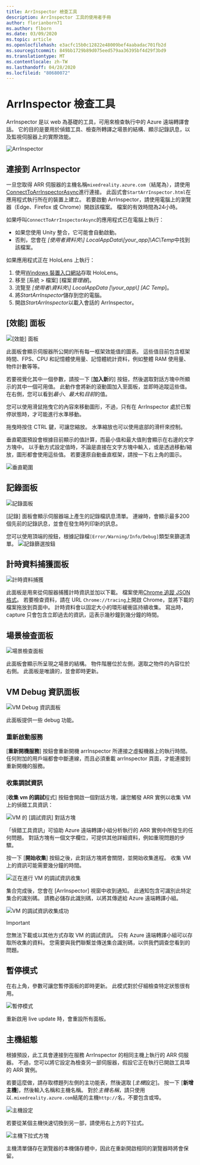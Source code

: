 ```yaml
---
title: ArrInspector 檢查工具
description: ArrInspector 工具的使用者手冊
author: florianborn71
ms.author: flborn
ms.date: 03/09/2020
ms.topic: article
ms.openlocfilehash: e3acfc15b0c12822e48009bef4aabadac701fb2d
ms.sourcegitcommit: 849bb1729b89d075eed579aa36395bf4d29f3bd9
ms.translationtype: MT
ms.contentlocale: zh-TW
ms.lasthandoff: 04/28/2020
ms.locfileid: "80680072"
---
```

# <a name="the-arrinspector-inspection-tool"></a>ArrInspector 檢查工具

ArrInspector 是以 web 為基礎的工具，可用來檢查執行中的 Azure 遠端轉譯會話。 它的目的是要用於偵錯工具、檢查所轉譯之場景的結構、顯示記錄訊息，以及監視伺服器上的實際效能。

![ArrInspector](./media/arr-inspector.png)

## <a name="connecting-to-the-arrinspector"></a>連接到 ArrInspector

一旦您取得 ARR 伺服器的主機名稱`mixedreality.azure.com`（結尾為），請使用[ConnectToArrInspectorAsync](../../how-tos/frontend-apis.md#connect-to-arr-inspector)進行連接。 此函式會`StartArrInspector.html`在應用程式執行所在的裝置上建立。 若要啟動 ArrInspector，請使用電腦上的瀏覽器（Edge、Firefox 或 Chrome）開啟該檔案。 檔案的有效時間為24小時。

如果呼叫`ConnectToArrInspectorAsync`的應用程式已在電腦上執行：

* 如果您使用 Unity 整合，它可能會自動啟動。
* 否則，您會在 *[使用者資料夾\\] LocalAppData\\[your_app]\\AC\\Temp*中找到該檔案。

如果應用程式正在 HoloLens 上執行：

1. 使用[Windows 裝置入口網站](https://docs.microsoft.com/windows/mixed-reality/using-the-windows-device-portal)存取 HoloLens。
1. 移至 [系統 > 檔案] [檔案*管理器*]。
1. 流覽至 *[使用者\\資料夾\\] LocalAppData [\\your_app\\] [AC Temp*]。
1. 將*StartArrInspector*儲存到您的電腦。
1. 開啟*StartArrInspector*以載入會話的 ArrInspector。

## <a name="the-performance-panel"></a>[效能] 面板

![[效能] 面板](./media/performance-panel.png)

此面板會顯示伺服器所公開的所有每一框架效能值的圖表。 這些值目前包含框架時間、FPS、CPU 和記憶體使用量、記憶體統計資料，例如整體 RAM 使用量、物件計數等等。

若要視覺化其中一個參數，請按一下 [**加入新**的] 按鈕，然後選取對話方塊中所顯示的其中一個可用值。 此動作會將新的滾動圖加入至面板，並即時追蹤這些值。 在右側，您可以看到*最小*、*最大*和*目前*的值。

您可以使用滑鼠拖曳它的內容來移動圖形，不過，只有在 ArrInspector 處於已暫停狀態時，才可能進行水準移動。

拖曳時按住 CTRL 鍵，可讓您縮放。 水準縮放也可以使用底部的滑杆來控制。

垂直範圍預設會根據目前顯示的值計算，而最小值和最大值則會顯示在右邊的文字方塊中。 以手動方式設定值時，不論是直接在文字方塊中輸入，或是透過移動/縮放，圖形都會使用這些值。 若要還原自動垂直框架，請按一下右上角的圖示。

![垂直範圍](./media/vertical-range.png)

## <a name="the-log-panel"></a>記錄面板

![記錄面板](./media/log-panel.png)

[記錄] 面板會顯示伺服器端上產生的記錄檔訊息清單。 連線時，會顯示最多200個先前的記錄訊息，並會在發生時列印新的訊息。

您可以使用頂端的按鈕，根據記錄檔`[Error/Warning/Info/Debug]`類型來篩選清單。
![記錄篩選按鈕](./media/log-filter.png)

## <a name="the-timing-data-capture-panel"></a>計時資料捕獲面板

![計時資料捕獲](./media/timing-data-capture.png)

此面板是用來從伺服器捕獲計時資訊並加以下載。 檔案使用[Chrome 追蹤 JSON 格式](https://docs.google.com/document/d/1CvAClvFfyA5R-PhYUmn5OOQtYMH4h6I0nSsKchNAySU/edit)。 若要檢查資料，請在 URL `Chrome://tracing`上開啟 Chrome，並將下載的檔案拖放到頁面中。 計時資料會以固定大小的環形緩衝區持續收集。 寫出時，capture 只會包含立即過去的資訊，這表示幾秒鐘到幾分鐘的時間。

## <a name="the-scene-inspection-panel"></a>場景檢查面板

![場景檢查面板](./media/scene-inspection-panel.png)

此面板會顯示所呈現之場景的結構。 物件階層位於左側，選取之物件的內容位於右側。 此面板是唯讀的，並會即時更新。

## <a name="the-vm-debug-information-panel"></a>VM Debug 資訊面板

![VM Debug 資訊面板](./media/state-debugger-panel.png)

此面板提供一些 debug 功能。

### <a name="restart-service"></a>重新啟動服務

[**重新開機服務**] 按鈕會重新開機 arrInspector 所連接之虛擬機器上的執行時間。 任何附加的用戶端都會中斷連線，而且必須重載 arrInspector 頁面，才能連接到重新開機的服務。

### <a name="collect-debug-information"></a>收集調試資訊

[**收集 vm 的調試**程式] 按鈕會開啟一個對話方塊，讓您觸發 ARR 實例以收集 VM 上的偵錯工具資訊：

![VM 的 [調試資訊] 對話方塊](./media/state-debugger-dialog.png)

「偵錯工具資訊」可協助 Azure 遠端轉譯小組分析執行的 ARR 實例中所發生的任何問題。 對話方塊有一個文字欄位，可提供其他詳細資料，例如重現問題的步驟。

按一下 [**開始收集**] 按鈕之後，此對話方塊將會關閉，並開始收集進程。 收集 VM 上的資訊可能需要幾分鐘的時間。

![正在進行 VM 的調試資訊收集](./media/state-debugger-panel-in-progress.png)

集合完成後，您會在 [ArrInspector] 視窗中收到通知。 此通知包含可識別此特定集合的識別碼。 請務必儲存此識別碼，以將其傳遞給 Azure 遠端轉譯小組。

![VM 的調試資訊收集成功](./media/state-debugger-snackbar-success.png)

> [!IMPORTANT]
> 您無法下載或以其他方式存取 VM 的調試資訊。 只有 Azure 遠端轉譯小組可以存取所收集的資料。 您需要與我們聯繫並傳送集合識別碼，以供我們調查您看到的問題。

## <a name="pause-mode"></a>暫停模式

在右上角，參數可讓您暫停面板的即時更新。 此模式對於仔細檢查特定狀態很有用。

![暫停模式](./media/pause-mode.png)

重新啟用 live update 時，會重設所有面板。

## <a name="host-configuration"></a>主機組態

根據預設，此工具會連接到在服務 ArrInspector 的相同主機上執行的 ARR 伺服器。 不過，您可以將它設定為檢查另一部伺服器，假設它正在執行已開啟工具埠的 ARR 實例。

若要這麼做，請存取標題列左側的主功能表，然後選取 [*主機*設定]。 按一下 [**新增主機**]，然後輸入名稱和主機名稱。 對於*主機名稱*，請只使用以`.mixedreality.azure.com`結尾的主機`http://`名，不要包含或埠。

![主機設定](./media/host-configuration.png)

若要從某個主機快速切換到另一部，請使用右上方的下拉式。

![主機下拉式方塊](./media/host-switch-combo.png)

主機清單儲存在瀏覽器的本機儲存體中，因此在重新開啟相同的瀏覽器時將會保留。
